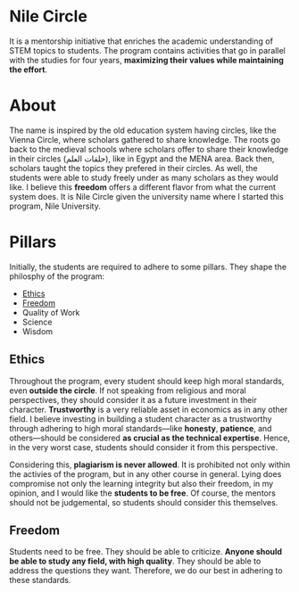 # Nile Circle

It is a mentorship initiative that enriches the academic understanding of STEM topics to students. The program contains activities that go in parallel with the studies for four years, **maximizing their values while maintaining the effort**.

# About

The name is inspired by the old education system having circles, like the Vienna Circle, where scholars gathered to share knowledge. The roots go back to the medieval schools where scholars offer to share their knowledge in their circles (حلقات العلم), like in Egypt and the MENA area. Back then, scholars taught the topics they prefered in their circles. As well, the students were able to study freely under as many scholars as they would like. I believe this **freedom** offers a different flavor from what the current system does. It is Nile Circle given the university name where I started this program, Nile University.

# Pillars

Initially, the students are required to adhere to some pillars. They shape the philosphy of the program:
- [Ethics](#Ethics)
- [Freedom](#Freedom)
- Quality of Work
- Science
- Wisdom
 
## Ethics
Throughout the program, every student should keep high moral standards, even **outside the circle**. If not speaking from religious and moral perspectives, they should consider it as a future investment in their character. **Trustworthy** is a very reliable asset in economics as in any other field. I believe investing in building a student character as a trustworthy through adhering to high moral standards—like **honesty**, **patience**, and others—should be considered **as crucial as the technical expertise**. Hence, in the very worst case, students should consider it from this perspective.

Considering this, **plagiarism is never allowed**. It is prohibited not only within the activies of the program, but in any other course in general. Lying does compromise not only the learning integrity but also their freedom, in my opinion, and I would like the **students to be free**. Of course, the mentors should not be judgemental, so students should consider this themselves.

## Freedom

Students need to be free. They should be able to criticize. **Anyone should be able to study any field, with high quality**. They should be able to address the questions they want. Therefore, we do our best in adhering to these standards.
